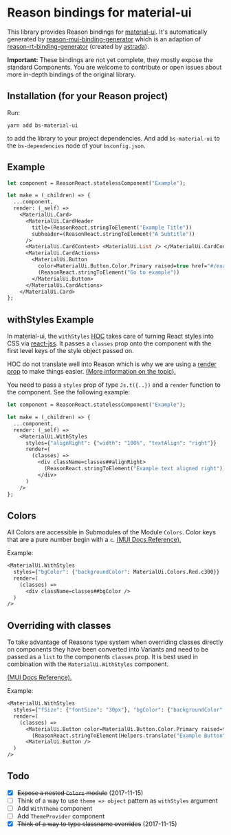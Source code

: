 # Reason bindings for material-ui
This library provides Reason bindings for
[material-ui](https://material-ui-1dab0.firebaseapp.com/). It's automatically generated by
[reason-mui-binding-generator](https://github.com/jsiebern/reason-mui-binding-generator) which is an adaption of  [reason-rt-binding-generator](https://github.com/astrada/reason-rt-binding-generator) (created by [astrada](https://github.com/astrada)).

**Important:** These bindings are not yet complete, they mostly expose the standard Components. You are welcome to contribute or open issues about more in-depth bindings of the original library.

## Installation (for your Reason project)

Run:

    yarn add bs-material-ui

to add the library to your project dependencies. And add `bs-material-ui` to the `bs-dependencies` node of your `bsconfig.json`.

## Example

```ml
let component = ReasonReact.statelessComponent("Example");

let make = (_children) => {
  ...component,
  render: (_self) =>
    <MaterialUi.Card>
      <MaterialUi.CardHeader
        title=(ReasonReact.stringToElement("Example Title"))
        subheader=(ReasonReact.stringToElement("A Subtitle"))
      />
      <MaterialUi.CardContent> <MaterialUi.List /> </MaterialUi.CardContent>
      <MaterialUi.CardActions>
        <MaterialUi.Button
          color=MaterialUi.Button.Color.Primary raised=true href="#/example/route">
          (ReasonReact.stringToElement("Go to example"))
        </MaterialUi.Button>
      </MaterialUi.CardActions>
    </MaterialUi.Card>
};
```

## withStyles Example

In material-ui, the `withStyles` [HOC](https://reactjs.org/docs/higher-order-components.html) takes care of turning React styles into CSS via [react-jss](https://github.com/cssinjs/react-jss). It passes a `classes` prop onto the component with the first level keys of the style object passed on.

HOC do not translate well into Reason which is why we are using a [render prop](http://reactpatterns.com/#render-callback) to make things easier. [(More information on the topic).](https://www.youtube.com/watch?v=BcVAq3YFiuc)

You need to pass a `styles` prop of type `Js.t({..})` and a `render` function to the component. See the following example:

```ml
let component = ReasonReact.statelessComponent("Example");

let make = (_children) => {
  ...component,
  render: (_self) =>
    <MaterialUi.WithStyles
      styles={"alignRight": {"width": "100%", "textAlign": "right"}}
      render=(
        (classes) =>
          <div className=classes##alignRight>
            (ReasonReact.stringToElement("Example text aligned right"))
          </div>
      )
    />
};
```

## Colors

All Colors are accessible in Submodules of the Module `Colors`. Color keys that are a pure number begin with a `c`. [(MUI Docs Reference).](https://material-ui-1dab0.firebaseapp.com/style/color/)

Example:

```ml
<MaterialUi.WithStyles
  styles={"bgColor": {"backgroundColor": MaterialUi.Colors.Red.c300}}
  render=(
    (classes) =>
      <div className=classes##bgColor />
  )
/>
```

## Overriding with classes

To take advantage of Reasons type system when overriding classes directly on components they have been converted into Variants and need to be passed as a `list` to the components `classes` prop. It is best used in combination with the `MaterialUi.WithStyles` component.

[(MUI Docs Reference).](https://material-ui-1dab0.firebaseapp.com/customization/overrides/#overriding-with-classes)

Example:
```ml
<MaterialUi.WithStyles
  styles={"fSize": {"fontSize": "30px"}, "bgColor": {"backgroundColor": MaterialUi.Colors.Red.c300}}
  render=(
    (classes) =>
      <MaterialUi.Button color=MaterialUi.Button.Color.Primary raised=true classes=[MaterialUi.Button.Classes.Root(classes##fSize), MaterialUi.Button.Classes.RaisedPrimary(classes##bgColor)]>
        (ReasonReact.stringToElement(Helpers.translate("Example Button")))
      <MaterialUi.Button />
  )
/>
```

## Todo

- [x] ~~Expose a nested `Colors` module~~ (2017-11-15)
- [ ] Think of a way to use `theme => object` pattern as `withStyles` argument
- [ ] Add `WithTheme` component
- [ ] Add `ThemeProvider` component
- [x] ~~Think of a way to type classname overrides~~ (2017-11-15)